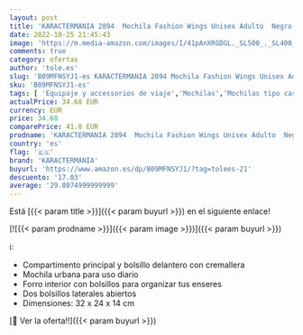 ```yaml
---
layout: post
title: 'KARACTERMANIA 2894  Mochila Fashion Wings Unisex Adulto  Negro  XL'
date: 2022-10-25 21:45:43
image: 'https://m.media-amazon.com/images/I/41pAnXRGDGL._SL500_._SL400_.jpg'
comments: true
category: ofertas
author: 'tole.es'
slug: 'B09MFNSYJ1-es KARACTERMANIA 2894 Mochila Fashion Wings Unisex Adulto...'
sku: 'B09MFNSYJ1-es'
tags: [ 'Equipaje y accessorios de viaje','Mochilas','Mochilas tipo casual','Moda','karactermania','mochila','🇪🇸', ]
actualPrice: 34.68 EUR
currency: EUR
price: 34.68
comparePrice: 41.8 EUR
prodname: 'KARACTERMANIA 2894  Mochila Fashion Wings Unisex Adulto  Negro  XL'
country: 'es'
flag: '🇪🇸'
brand: 'KARACTERMANIA'
buyurl: 'https://www.amazon.es/dp/B09MFNSYJ1/?tag=tolees-21'
descuento: '17.03'
average: '29.8074999999999'
---
```


Está [{{< param title >}}]({{< param buyurl >}}) en el siguiente enlace!

[![{{< param prodname >}}]({{< param image >}})]({{< param buyurl >}})

ℹ️:

- Compartimento principal y bolsillo delantero con cremallera
- Mochila urbana para uso diario
- Forro interior con bolsillos para organizar tus enseres
- Dos bolsillos laterales abiertos
- Dimensiones: 32 x 24 x 14 cm

[🛒 Ver la oferta!!]({{< param buyurl >}})
